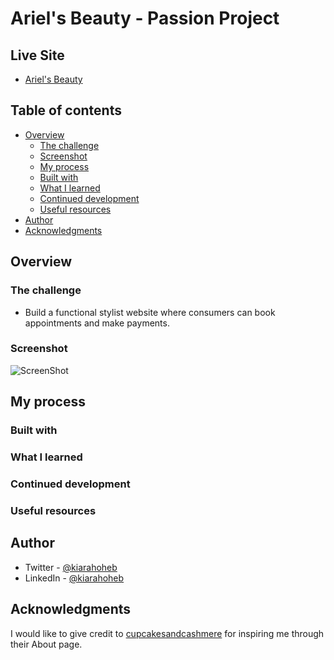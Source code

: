 # Ariel's Beauty - Passion Project

## Live Site
- [Ariel's Beauty]()

## Table of contents

- [Overview](#overview)
  - [The challenge](#the-challenge)
  - [Screenshot](#screenshot)
  - [My process](#my-process)
  - [Built with](#built-with)
  - [What I learned](#what-i-learned)
  - [Continued development](#continued-development)
  - [Useful resources](#useful-resources)
- [Author](#author)
- [Acknowledgments](#acknowledgments)
## Overview



### The challenge

- Build a functional stylist website where consumers can book appointments and make payments.

### Screenshot

![ScreenShot](https://raw.github.com/kxtara/ariels-beauty/public/ScreenShot.png)

## My process

### Built with

### What I learned

### Continued development

### Useful resources


## Author

- Twitter - [@kiarahoheb](https://www.twitter.com/kiarahoheb)
- LinkedIn - [@kiarahoheb](https://www.linkedin.com/in/kiara-hoheb-641157244/)

## Acknowledgments

I would like to give credit to [cupcakesandcashmere](https://cupcakesandcashmere.com/page/about) for inspiring me through their About page.